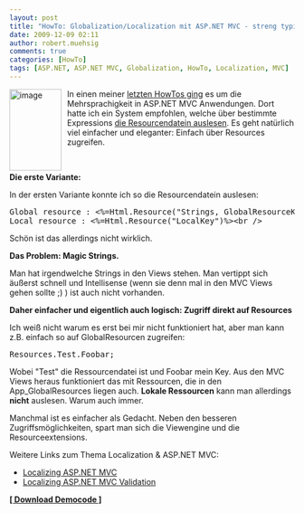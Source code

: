 ```yaml
---
layout: post
title: "HowTo: Globalization/Localization mit ASP.NET MVC - streng typisiert"
date: 2009-12-09 02:11
author: robert.muehsig
comments: true
categories: [HowTo]
tags: [ASP.NET, ASP.NET MVC, Globalization, HowTo, Localization, MVC]
---
```

<p><a href="{{BASE_PATH}}/assets/wp-images/image879.png"><img style="border-right: 0px; border-top: 0px; margin: 0px 10px 0px 0px; border-left: 0px; border-bottom: 0px" height="144" alt="image" src="{{BASE_PATH}}/assets/wp-images/image_thumb64.png" width="92" align="left" border="0"></a>In einen meiner <a href="http://code-inside.de/blog/2009/11/05/howto-globalizationlocalization-mit-asp-net-mvc/">letzten HowTos ging</a> es um die Mehrsprachigkeit in ASP.NET MVC Anwendungen. Dort hatte ich ein System empfohlen, welche über bestimmte Expressions <a href="http://blog.eworldui.net/post/2008/10/ASPNET-MVC-Simplified-Localization-via-ViewEngines.aspx">die Resourcendatein auslesen</a>. Es geht natürlich viel einfacher und eleganter: Einfach über Resources zugreifen. </p> <p>&nbsp;</p><!--more--> <p><strong>Die erste Variante:</strong></p> <p>In der ersten Variante konnte ich so die Resourcendatein auslesen:</p> <p> <div class="wlWriterSmartContent" id="scid:812469c5-0cb0-4c63-8c15-c81123a09de7:9d8b70fb-0d44-49da-98ed-4f5a4b9b906f" style="padding-right: 0px; display: inline; padding-left: 0px; float: none; padding-bottom: 0px; margin: 0px; padding-top: 0px"><pre name="code" class="c#">Global resource : &lt;%=Html.Resource("Strings, GlobalResourceKey") %&gt;&lt;br /&gt;  
Local resource : &lt;%=Html.Resource("LocalKey")%&gt;&lt;br /&gt; </pre></div></p>
<p>Schön ist das allerdings nicht wirklich. </p>
<p><strong>Das Problem: Magic Strings.</strong></p>
<p>Man hat irgendwelche Strings in den Views stehen. Man vertippt sich äußerst schnell und Intellisense (wenn sie denn mal in den MVC Views gehen sollte ;) ) ist auch nicht vorhanden.</p>
<p><strong>Daher einfacher und eigentlich auch logisch: Zugriff direkt auf Resources</strong></p>
<p>Ich weiß nicht warum es erst bei mir nicht funktioniert hat, aber man kann z.B. einfach so auf GlobalResourcen zugreifen:</p>
<div class="wlWriterSmartContent" id="scid:812469c5-0cb0-4c63-8c15-c81123a09de7:0d0943f1-e01b-4ff5-a8e6-5238af9368ea" style="padding-right: 0px; display: inline; padding-left: 0px; float: none; padding-bottom: 0px; margin: 0px; padding-top: 0px"><pre name="code" class="c#">Resources.Test.Foobar;</pre></div>
<p>Wobei "Test" die Ressourcendatei ist und Foobar mein Key. Aus den MVC Views heraus funktioniert das mit Ressourcen, die in den App_GlobalResources liegen auch. <strong>Lokale Ressourcen</strong> kann man allerdings <strong>nicht</strong> auslesen. Warum auch immer. </p>
<p>Manchmal ist es einfacher als Gedacht. Neben den besseren Zugriffsmöglichkeiten, spart man sich die Viewengine und die Resourceextensions.</p>
<p>Weitere Links zum Thema Localization &amp; ASP.NET MVC:</p>
<ul>
<li><a href="http://www.fairnet.com/post/2009/09/06/Localizing-ASPNET-MVC.aspx">Localizing ASP.NET MVC</a></li>
<li><a href="http://haacked.com/archive/2009/12/07/localizing-aspnetmvc-validation.aspx">Localizing ASP.NET MVC Validation</a></li></ul>
<p><strong><a href="http://{{BASE_PATH}}/assets/files/democode/mvclocal/mvclocal2.zip">[ Download Democode ]</a></strong></p>
